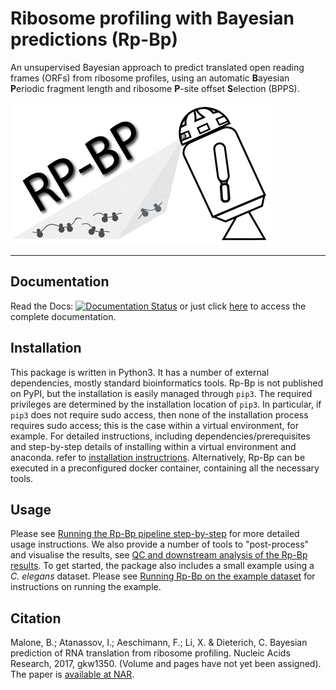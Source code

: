 # **R**ibosome **p**rofiling with **B**ayesian **p**redictions (Rp-Bp)

An unsupervised Bayesian approach to predict translated open reading frames (ORFs) from ribosome profiles, using an automatic **B**ayesian **P**eriodic fragment length and ribosome **P**-site offset **S**election (BPPS).

![rpbp](docs/images/logo-rpbp-final.png)

---

## Documentation

Read the Docs: [![Documentation Status](https://readthedocs.org/projects/rp-bp/badge/?version=latest)](http://rp-bp.readthedocs.io/en/latest/?badge=latest) or just click [here](http://rp-bp.readthedocs.io/en/latest/) to access the complete documentation.

## Installation

This package is written in Python3. It has a number of external dependencies, mostly standard bioinformatics tools. Rp-Bp is not published on PyPI, but the installation is easily managed through `pip3`. The required privileges are determined by the installation location of `pip3`. In particular, if `pip3` does not require sudo access, then none of the installation process requires sudo access; this is the case within a virtual environment, for example. For detailed instructions, including dependencies/prerequisites and step-by-step details of installing within a virtual environment and anaconda. refer to [installation instructrions](http://rp-bp.readthedocs.io/en/latest/installation.html).
Alternatively, Rp-Bp can be executed in a preconfigured docker container, containing all the necessary tools. 

<a name="get-start-usage"></a>

## Usage

Please see [Running the Rp-Bp pipeline step-by-step](http://rp-bp.readthedocs.io/en/latest/usage-instructions.html) for more detailed usage instructions. We also provide a number of tools to "post-process" and visualise the results, see [QC and downstream analysis of the Rp-Bp results](http://rp-bp.readthedocs.io/en/latest/analysis-scripts.html). To get started, the package also includes a small example using a *C. elegans* dataset. Please see [Running Rp-Bp on the example dataset](http://rp-bp.readthedocs.io/en/latest/running-example.html) for instructions on running the example.

<a name="get-start-cite"></a>

## Citation

Malone, B.; Atanassov, I.; Aeschimann, F.; Li, X. & Dieterich, C. Bayesian prediction of RNA translation from ribosome profiling. Nucleic Acids Research, 2017, gkw1350. (Volume and pages have not yet been assigned). The paper is [available at NAR](https://academic.oup.com/nar/article-lookup/doi/10.1093/nar/gkw1350).
